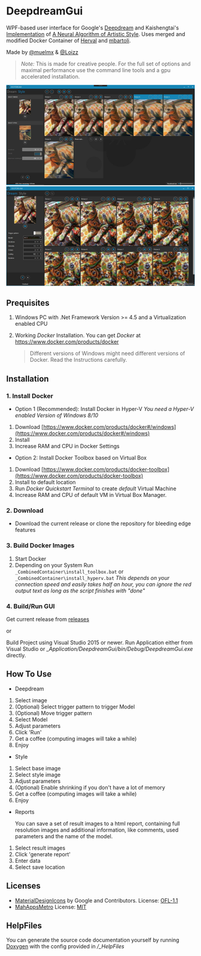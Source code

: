# DeepdreamGui

WPF-based user interface for Google's [Deepdream](https://github.com/google/deepdream/) and Kaishengtai's [Implementation](https://github.com/kaishengtai/neuralart) of [A Neural Algorithm of Artistic Style](https://arxiv.org/abs/1508.06576). 
Uses merged and modified Docker Container of [Herval](https://github.com/herval/deepdream-docker) and [mbartoli](https://github.com/mbartoli/docker-neuralart).

Made by [@muelmx](https://github.com/muelmx) & [@Loizz](https://github.com/Loizz)

> *Note:* This is made for creative people. For the full set of options and maximal performance use the command line tools and a gpu accelerated installation.

![Screenshot](https://raw.githubusercontent.com/neuralartgui/neuralartgui-website/master/img/screenshot01-cmp.jpg "Screenshot")
![Screenshot](https://raw.githubusercontent.com/neuralartgui/neuralartgui-website/master/img/screenshot02-cmp.jpg "Screenshot")


## Prequisites
1. Windows PC with .Net Framework Version >= 4.5 and a Virtualization enabled CPU
2. Working *Docker* Installation. You can get *Docker* at https://www.docker.com/products/docker
   
   > Different versions of Windows might need different versions of Docker. Read the Instructions carefully.

## Installation
### 1. Install Docker

- Option 1 (Recommended): Install Docker in Hyper-V
*You need a Hyper-V enabled Version of Windows 8/10*

1. Download [https://www.docker.com/products/docker#/windows](https://www.docker.com/products/docker#/windows)
2. Install
3. Increase RAM and CPU in Docker Settings

- Option 2: Install Docker Toolbox based on Virtual Box

1. Download [https://www.docker.com/products/docker-toolbox](https://www.docker.com/products/docker-toolbox)
2. Install to default location
3. Run *Docker Quickstart Terminal* to create *default* Virtual Machine
4. Increase RAM and CPU of default VM in Virtual Box Manager.



### 2. Download
- Download the current release or clone the repository for bleeding edge features

### 3. Build Docker Images
1. Start Docker
2. Depending on your System Run `_CombinedContainer\install_toolbox.bat` or `_CombinedContainer\install_hyperv.bat`
*This depends on your connection speed and easily takes half an hour, you can ignore the red output text as long as the script finishes with "done"*

### 4. Build/Run GUI
Get current release from [releases](https://github.com/neuralartgui/neuralartgui/releases)

or

Build Project using Visual Studio 2015 or newer.
Run Application either from Visual Studio or *_Application/DeepdreamGui/bin/Debug/DeepdreamGui.exe* directly.

## How To Use
- Deepdream
1. Select image
2. (Optional) Select trigger pattern to trigger Model
3. (Optional) Move trigger pattern
4. Select Model
5. Adjust parameters
6. Click 'Run'
7. Get a coffee (computing images will take a while)
8. Enjoy

- Style
1. Select base image
2. Select style image
3. Adjust parameters
4. (Optional) Enable shrinking if you don't have a lot of memory
5. Get a coffee (computing images will take a while)
8. Enjoy

- Reports

    You can save a set of result images to a html report, containing full resolution images and additional information, like comments, used parameters and the name of the model. 
1. Select result images
2. Click 'generate report'
3. Enter data
4. Select save location 

## Licenses
+ [MaterialDesignIcons](https://materialdesignicons.com/) by Google and Contributors. License: [OFL-1.1](https://github.com/Templarian/MaterialDesign/blob/master/license.txt)
+ [MahAppsMetro](https://github.com/MahApps/MahApps.Metro) License: [MIT](https://github.com/MahApps/MahApps.Metro/blob/develop/LICENSE)


## HelpFiles
You can generate the source code documentation yourself by running [Doxygen](http://www.stack.nl/~dimitri/doxygen/index.html) with the config provided in */_HelpFiles*
